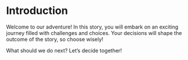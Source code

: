 # Introduction

Welcome to our adventure! In this story, you will embark on an exciting journey filled with challenges and choices. Your decisions will shape the outcome of the story, so choose wisely!

What should we do next? Let’s decide together!